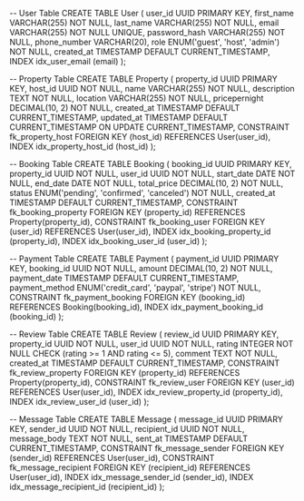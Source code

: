 -- User Table
CREATE TABLE User (
    user_id UUID PRIMARY KEY,
    first_name VARCHAR(255) NOT NULL,
    last_name VARCHAR(255) NOT NULL,
    email VARCHAR(255) NOT NULL UNIQUE,
    password_hash VARCHAR(255) NOT NULL,
    phone_number VARCHAR(20),
    role ENUM('guest', 'host', 'admin') NOT NULL,
    created_at TIMESTAMP DEFAULT CURRENT_TIMESTAMP,
    INDEX idx_user_email (email)
);

-- Property Table
CREATE TABLE Property (
    property_id UUID PRIMARY KEY,
    host_id UUID NOT NULL,
    name VARCHAR(255) NOT NULL,
    description TEXT NOT NULL,
    location VARCHAR(255) NOT NULL,
    pricepernight DECIMAL(10, 2) NOT NULL,
    created_at TIMESTAMP DEFAULT CURRENT_TIMESTAMP,
    updated_at TIMESTAMP DEFAULT CURRENT_TIMESTAMP ON UPDATE CURRENT_TIMESTAMP,
    CONSTRAINT fk_property_host FOREIGN KEY (host_id) REFERENCES User(user_id),
    INDEX idx_property_host_id (host_id)
);

-- Booking Table
CREATE TABLE Booking (
    booking_id UUID PRIMARY KEY,
    property_id UUID NOT NULL,
    user_id UUID NOT NULL,
    start_date DATE NOT NULL,
    end_date DATE NOT NULL,
    total_price DECIMAL(10, 2) NOT NULL,
    status ENUM('pending', 'confirmed', 'canceled') NOT NULL,
    created_at TIMESTAMP DEFAULT CURRENT_TIMESTAMP,
    CONSTRAINT fk_booking_property FOREIGN KEY (property_id) REFERENCES Property(property_id),
    CONSTRAINT fk_booking_user FOREIGN KEY (user_id) REFERENCES User(user_id),
    INDEX idx_booking_property_id (property_id),
    INDEX idx_booking_user_id (user_id)
);

-- Payment Table
CREATE TABLE Payment (
    payment_id UUID PRIMARY KEY,
    booking_id UUID NOT NULL,
    amount DECIMAL(10, 2) NOT NULL,
    payment_date TIMESTAMP DEFAULT CURRENT_TIMESTAMP,
    payment_method ENUM('credit_card', 'paypal', 'stripe') NOT NULL,
    CONSTRAINT fk_payment_booking FOREIGN KEY (booking_id) REFERENCES Booking(booking_id),
    INDEX idx_payment_booking_id (booking_id)
);

-- Review Table
CREATE TABLE Review (
    review_id UUID PRIMARY KEY,
    property_id UUID NOT NULL,
    user_id UUID NOT NULL,
    rating INTEGER NOT NULL CHECK (rating >= 1 AND rating <= 5),
    comment TEXT NOT NULL,
    created_at TIMESTAMP DEFAULT CURRENT_TIMESTAMP,
    CONSTRAINT fk_review_property FOREIGN KEY (property_id) REFERENCES Property(property_id),
    CONSTRAINT fk_review_user FOREIGN KEY (user_id) REFERENCES User(user_id),
    INDEX idx_review_property_id (property_id),
    INDEX idx_review_user_id (user_id)
);

-- Message Table
CREATE TABLE Message (
    message_id UUID PRIMARY KEY,
    sender_id UUID NOT NULL,
    recipient_id UUID NOT NULL,
    message_body TEXT NOT NULL,
    sent_at TIMESTAMP DEFAULT CURRENT_TIMESTAMP,
    CONSTRAINT fk_message_sender FOREIGN KEY (sender_id) REFERENCES User(user_id),
    CONSTRAINT fk_message_recipient FOREIGN KEY (recipient_id) REFERENCES User(user_id),
    INDEX idx_message_sender_id (sender_id),
    INDEX idx_message_recipient_id (recipient_id)
);

